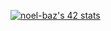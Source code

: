 <a href="https://github.com/oakoudad/badge42"><img src="https://badge.mediaplus.ma/water/noel-baz" alt="noel-baz's 42 stats" /></a>
